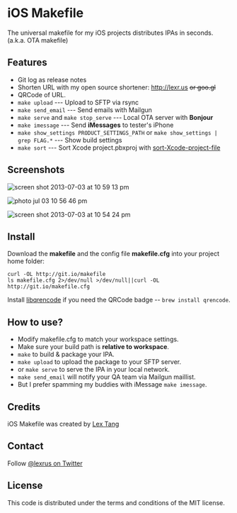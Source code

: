 # iOS Makefile
The universal makefile for my iOS projects distributes IPAs in seconds. (a.k.a. OTA makefile)

## Features
* Git log as release notes
* Shorten URL with my open source shortener: http://lexr.us <del>or goo.gl</del>
* QRCode of URL.
* ```make upload``` --- Upload to SFTP via rsync
* ```make send_email``` --- Send emails with Mailgun
* ```make serve``` and ```make stop_serve``` --- Local OTA server with __Bonjour__
* ```make imessage``` --- Send __iMessages__ to tester's iPhone
* ```make show_settings PRODUCT_SETTINGS_PATH``` or ```make show_settings | grep FLAG.*``` --- Show build settings
* ```make sort``` --- Sort Xcode project.pbxproj with [sort-Xcode-project-file](http://danieltull.co.uk/blog/2013/09/05/easier-merging-of-xcode-project-files/)

## Screenshots
![screen shot 2013-07-03 at 10 59 13 pm](https://f.cloud.github.com/assets/219689/744065/8faf92da-e3f4-11e2-9b97-889543a27fd4.png)

![photo jul 03 10 56 46 pm](https://f.cloud.github.com/assets/219689/744074/af12b422-e3f4-11e2-9ffe-2687d2790b3b.png)

![screen shot 2013-07-03 at 10 54 24 pm](https://f.cloud.github.com/assets/219689/744070/a4b57866-e3f4-11e2-96f8-624b1c0c71da.png)

## Install

Download the __makefile__ and the config file __makefile.cfg__ into your project home folder:
```
curl -OL http://git.io/makefile
ls makefile.cfg 2>/dev/null >/dev/null||curl -OL http://git.io/makefile.cfg
```

Install [libqrencode](http://fukuchi.org/works/qrencode/) if you need the QRCode badge -- ```brew install qrencode```.

## How to use?

* Modify makefile.cfg to match your workspace settings.
* Make sure your build path is __relative to workspace__.
* ```make``` to build & package your IPA.
* ```make upload``` to upload the package to your SFTP server.
* or ```make serve``` to serve the IPA in your local network.
* ```make send_email``` will notify your QA team via Mailgun maillist.
* But I prefer spamming my buddies with iMessage ```make imessage```.

## Credits
iOS Makefile was created by [Lex Tang](http://lextang.com/)

## Contact
Follow [@lexrus on Twitter](https://twitter.com/lexrus)

## License
This code is distributed under the terms and conditions of the MIT license.
